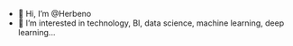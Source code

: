 - 👋 Hi, I’m @Herbeno
- 👀 I’m interested in technology, BI, data science, machine learning, deep learning...
